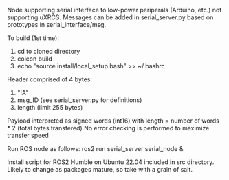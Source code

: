 Node supporting serial interface to low-power periperals (Arduino, etc.) not supporting uXRCS. Messages can be added in serial_server.py based on prototypes in serial_interface/msg.

To build (1st time):
1) cd to cloned directory
2) colcon build
3) echo "source install/local_setup.bash" >> ~/.bashrc

Header comprised of 4 bytes:
1) "!A"
2) msg_ID (see serial_server.py for definitions)
3) length (limit 255 bytes)

Payload interpreted as signed words (int16) with length = number of words * 2 (total bytes transfered)
No error checking is performed to maximize transfer speed

Run ROS node as follows:
ros2 run serial_server serial_node &

Install script for ROS2 Humble on Ubuntu 22.04 included in src directory. Likely to change as packages mature, so take with a grain of salt.
